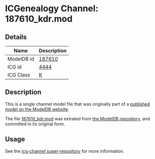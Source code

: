# ICGenealogy Channel: 187610\_kdr.mod

## Details

Name | Description
---- | -----------
ModelDB id | [187610](http://senselab.med.yale.edu/ModelDB/ShowModel.cshtml?model=187610)
ICG id | [4444](http://icg.neurotheory.ox.ac.uk/channels/1/4444)
ICG Class | [K](http://icg.neurotheory.ox.ac.uk/channels/1)

## Description

This is a single channel model file that was originally part of a [published model on the ModelDB website](http://senselab.med.yale.edu/mModelDB/ShowModel.cshtml?model=187610).

The file [187610\_kdr.mod](187610_kdr.mod) was extrated from [the ModelDB repository](http://senselab.med.yale.edu/ModelDB/ShowModel.cshtml?model=187610), and committed in its original form.

## Usage

See the [icg-channel super-repository](https://github.com/icgenealogy/icg-channels) for more information.